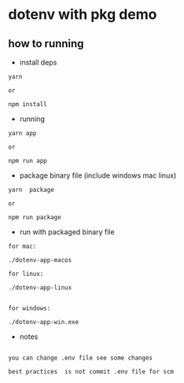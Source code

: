# dotenv with pkg demo

## how to running

* install deps

```code
yarn

or

npm install
```

* running

```code
yarn app

or

npm run app
```

* package binary file (include windows mac linux)

```code
yarn  package

or

npm run package

```

* run with packaged binary file

```code
for mac:

./dotenv-app-macos

for linux:

./dotenv-app-linux


for windows:

./dotenv-app-win.exe
```

* notes

```code

you can change .env file see some changes  

best practices  is not commit .env file for scm
```